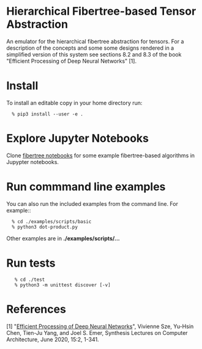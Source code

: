 Hierarchical Fibertree-based Tensor Abstraction
==================================================

An emulator for the hierarchical fibertree abstraction for
tensors. For a description of the concepts and some some designs
rendered in a simplified version of this system see sections 8.2 and
8.3 of the book "Efficient Processing of Deep Neural Networks" [1]. 

Install
=======

To install an editable copy in your home directory run:

```console
  % pip3 install --user -e .
```

Explore Jupyter Notebooks
=========================

Clone [fibertree notebooks](https://github.com/Fibertree-Project/fibertree-notebooks) 
for some example fibertree-based algorithms in Jupypter notebooks.


Run commmand line examples
===========================

You can also run the included examples from the command line. For
example::

```console
  % cd ./examples/scripts/basic
  % python3 dot-product.py
```

Other examples are in **./examples/scripts/...**


Run tests
=========

```console
   % cd ./test
   % python3 -m unittest discover [-v]
```



References
==========

[1] "[Efficient Processing of Deep Neural Networks](http://www.morganclaypoolpublishers.com/catalog_Orig/product_info.php?products_id=1530)",
Vivienne Sze, Yu-Hsin Chen, Tien-Ju Yang, and Joel S. Emer, Synthesis
Lectures on Computer Architecture, June 2020, 15:2, 1-341.
